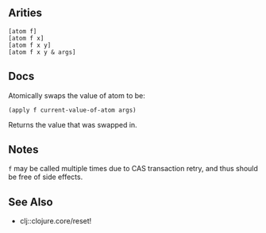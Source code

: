 ## Arities

    [atom f]
    [atom f x]
    [atom f x y]
    [atom f x y & args]

## Docs

Atomically swaps the value of atom to be:

    (apply f current-value-of-atom args)

Returns the value that was swapped in.

## Notes

`f` may be called multiple times due to CAS transaction retry, and
thus should be free of side effects.

## See Also
- clj::clojure.core/reset!
